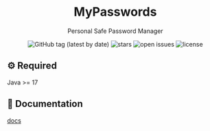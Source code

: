 <div align="center">

  <h1>MyPasswords</h1>
  
  <p>
    Personal Safe Password Manager
  </p>

  <img alt="GitHub tag (latest by date)" src="https://img.shields.io/github/v/tag/dev-huiya/mypassword-web-api?label=version">
  <img src="https://img.shields.io/github/stars/dev-huiya/mypassword-web-api" alt="stars" />
  <img src="https://img.shields.io/github/issues/dev-huiya/mypassword-web-api" alt="open issues" />
  <img src="https://img.shields.io/github/license/dev-huiya/mypassword-web-api" alt="license" />

  <br />
</div>


## :gear: Required
Java >= 17

## :scroll: Documentation
[docs](API.md)

